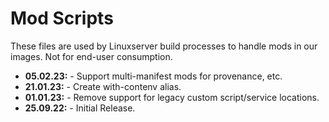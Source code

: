 # Mod Scripts

These files are used by Linuxserver build processes to handle mods in our images. Not for end-user consumption.

* **05.02.23:** - Support multi-manifest mods for provenance, etc.
* **21.01.23:** - Create with-contenv alias.
* **01.01.23:** - Remove support for legacy custom script/service locations.
* **25.09.22:** - Initial Release.
